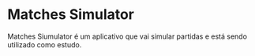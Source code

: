 # Matches Simulator

Matches Siumulator é um aplicativo que vai simular partidas e está sendo utilizado como estudo.

